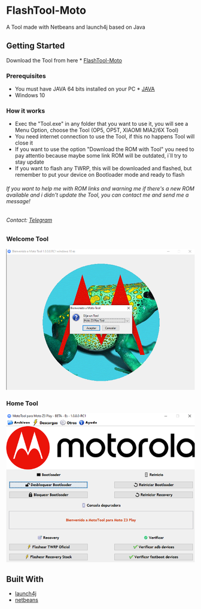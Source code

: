 # FlashTool-Moto

A Tool made with Netbeans and launch4j based on Java

## Getting Started

Download the Tool from here * [FlashTool-Moto](https://github.com/Franco28/FlashTool-OP/releases) 

### Prerequisites

- You must have JAVA 64 bits installed on your PC * [JAVA](https://www.java.com/en/download/manual.jsp) 
- Windows 10

### How it works

- Exec the "Tool.exe" in any folder that you want to use it, you will see a Menu Option, choose the Tool (OP5, OP5T, XIAOMI MIA2/6X Tool)
- You need internet connection to use the Tool, if this no happens Tool will close it
- If you want to use the option "Download the ROM with Tool" you need to pay attentio  because maybe some link ROM will be outdated, i´ll try to stay update
- If you want to flash any TWRP, this will be downloaded and flashed, but remember to put your device on Bootloader mode and ready to flash
###### If you want to help me with ROM links and warning me if there's a new ROM available and i didn't update the Tool, you can contact me and send me a message!

###### Contact: [Telegram](https://t.me/francom28) 

### Welcome Tool

![Tool](https://raw.githubusercontent.com/Franco28/FlashTool-OP/master/Welcome.png "Welcome Tool")

### Home Tool

![Tool](https://raw.githubusercontent.com/Franco28/FlashTool-OP/master/Tool.png "Tool")

## Built With

* [launch4j](http://launch4j.sourceforge.net/)
* [netbeans](https://netbeans.org)
